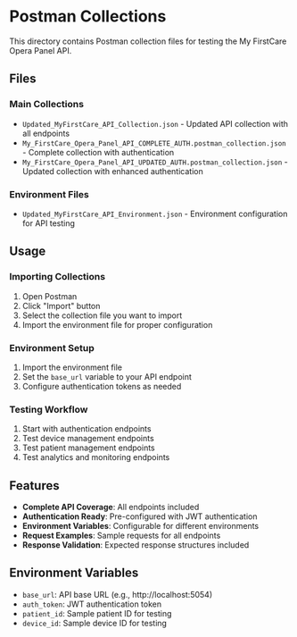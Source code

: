 # Postman Collections

This directory contains Postman collection files for testing the My FirstCare Opera Panel API.

## Files

### Main Collections
- `Updated_MyFirstCare_API_Collection.json` - Updated API collection with all endpoints
- `My_FirstCare_Opera_Panel_API_COMPLETE_AUTH.postman_collection.json` - Complete collection with authentication
- `My_FirstCare_Opera_Panel_API_UPDATED_AUTH.postman_collection.json` - Updated collection with enhanced authentication

### Environment Files
- `Updated_MyFirstCare_API_Environment.json` - Environment configuration for API testing

## Usage

### Importing Collections
1. Open Postman
2. Click "Import" button
3. Select the collection file you want to import
4. Import the environment file for proper configuration

### Environment Setup
1. Import the environment file
2. Set the `base_url` variable to your API endpoint
3. Configure authentication tokens as needed

### Testing Workflow
1. Start with authentication endpoints
2. Test device management endpoints
3. Test patient management endpoints
4. Test analytics and monitoring endpoints

## Features

- **Complete API Coverage**: All endpoints included
- **Authentication Ready**: Pre-configured with JWT authentication
- **Environment Variables**: Configurable for different environments
- **Request Examples**: Sample requests for all endpoints
- **Response Validation**: Expected response structures included

## Environment Variables

- `base_url`: API base URL (e.g., http://localhost:5054)
- `auth_token`: JWT authentication token
- `patient_id`: Sample patient ID for testing
- `device_id`: Sample device ID for testing 